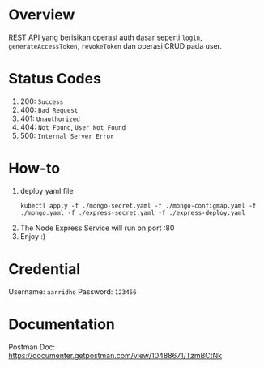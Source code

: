 # Overview

REST API yang berisikan operasi auth dasar seperti `login`, `generateAccessToken`, `revokeToken` dan operasi CRUD pada user.

# Status Codes

1. 200: `Success`
2. 400: `Bad Request`
3. 401: `Unauthorized`
4. 404: `Not Found`, `User Not Found`
5. 500: `Internal Server Error`

# How-to

1. deploy yaml file
   ```terminal
   kubectl apply -f ./mongo-secret.yaml -f ./mongo-configmap.yaml -f ./mongo.yaml -f ./express-secret.yaml -f ./express-deploy.yaml
   ```
2. The Node Express Service will run on port :80
3. Enjoy :)

# Credential

Username: `aarridho`
Password: `123456`

# Documentation

Postman Doc: https://documenter.getpostman.com/view/10488671/TzmBCtNk
